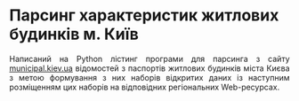 # Парсинг характеристик житлових будинків м. Київ
<p align="justify">Написаний на Python лістинг програми для парсинга з сайту <a href="https://www.municipal.kiev.ua/kiev/" target="_blank">municipal.kiev.ua</a> відомостей з паспортів житлових будинків міста Києва з метою формування з них наборів відкритих даних із наступним розміщенням цих наборів на відповідних регіональних Web-ресурсах.</p>
